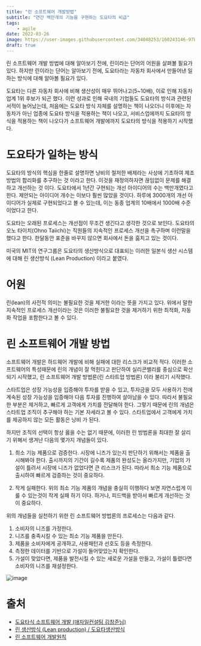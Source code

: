 ```yaml
---
title: "린 소프트웨어 개발방법"
subtitle: "연간 백만개의 기능을 구현하는 도요타의 비급"
tags:
    - agile
date: 2022-03-26
image: https://user-images.githubusercontent.com/34048253/160243146-97b3c137-4329-454e-8997-79ccfbac4277.png
draft: true
---
```


린 소프트웨어 개발 방법에 대해 알아보기 전에, 린이라는 단어의 어원을 살펴볼 필요가 있다.
하지만 린이라는 단어는 알아보기 전에, 도요타라는 자동차 회사에서 만들어낸 일하는 방식에 대해 알아볼 필요가 있다.

도요타는 다른 자동차 회사에 비해 생산성이 매우 뛰어나고(5~10배),  이로 인해 자동차 업계 1위 후보가 되곤 했다.
이런 성과로 인해 국내의 기업들도 도요타의 방식과 관련된 서적이 늘어났는데, 처음에는 도요타 방식 자체를 설명하는 책이 나오더니 이후에는 자동차가 아닌 업종에 도요타 방식을 적용하는 책이 나오고, 서비스업에까지 도요타의 방식을 적용하는 책이 나오다가 소프트웨어 개발에까지 도요타의 방식을 적용하기 시작했다.

# 도요타가 일하는 방식
도요타의 방식의 핵심을 한줄로 설명하면 낭비의 철저한 배제라는 사상에 기초하여 제조방법의 합리화를 추구하는 것 이라고 한다. 이것을 재정의하자면 끊임없이 문제를 해결하고 개선하는 것 이다.
도요타에서 1년간 구현되는 개선 아이디어의 수는 백만개였다고 한다. 제안되는 아이디어 개수는 이보다 훨씬 많았을 것이다. 하루에 3000개의 개선 아이디어가 실제로 구현되었다고 볼 수 있는데, 이는 동종 업계의 10배에서 1000배 수준이었다고 한다.

도요타는 오래된 프로세스는 개선점이 무조건 생긴다고 생각한 것으로 보인다. 도요타의 오노 타이치(Ohno Taiichi)는 직원들의 지속적인 프로세스 개선을 촉구하며 이런말을 했다고 한다. 한달동안 표준을 바꾸지 않으면 회사에서 돈을 훔치고 있는 것이다.

미국의 MIT의 연구그룹은 도요타의 생산방식으로 대표되는 이러한 일본식 생산 시스템에 대해 린 생산방식 (Lean Production) 이라고 붙였다.

# 어원
린(lean)의 사전적 의미는 불필요한 것을 제거한 이라는 뜻을 가지고 있다.
위에서 말한 지속적인 프로세스 개선이라는 것은 이러한 불필요한 것을 제거하기 위한 최적화, 자동화 작업을 포함한다고 볼 수 있다.

# 린 소프트웨어 개발 방법
소프트웨어 개발은 하드웨어 개발에 비해 실패에 대한 리스크가 비교적 적다. 이러한 소프트웨어의 특성때문에 린의 개념이 잘 먹힌다고 판단하여 실리콘밸리를 중심으로 확산되기 시작했고, 린 소프트웨어 개발 방법론(린 스타트업 방법론) 이라 불리기 시작했다.

스타트업은 성장 가능성을 입증해야 투자를 받을 수 있고, 투자금을 모두 사용하기 전에 계속된 성장 가능성을 입증해야 다음 투자를 진행하여 살아남을 수 있다. 따라서 불필요한 부분은 제거하고, 빠르게 고객에게 가치를 전달해야 한다. 그렇기 때문에 린의 개념은 스타트업 조직이 추구해야 하는 기본 자세라고 볼 수 있다.
스타트업에서 고객에게 가치를 제공하지 않는 모든 활동은 낭비 가 된다.

하지만 조직의 선택이 항상 옳을 수는 없기 때문에, 이러한 린 방법론을 최대한 잘 살리기 위해서 생겨난 다음의 몇가지 개념들이 있다.

1. 최소 기능 제품으로 검증한다.
시장에 니즈가 있는지 판단하기 위해서는 제품을 출시해봐야 한다. 출시까지의 기간이 길수록 제품의 완성도는 올라가지만, 기업의 가설이 틀려서 시장에 니즈가 없었다면 큰 리스크가 된다.
따라서 최소 기능 제품으로 출시하여 빠르게 검증하는 것이 중요하다.

2. 작게 실패한다.
위의 최소 기능 제품의 개념을 충실히 이행하다 보면 자연스럽게 이룰 수 있는것이 작게 실패 하기 이다.
하거나, 피드백을 받아서 빠르게 개선하는 것이 중요하다.

위의 개념들을 실천하기 위한 린 소프트웨어 방법론의 프로세스는 다음과 같다.

1. 소비자의 니즈를 가정한다.
2. 니즈를 충족시킬 수 있는 최소 기능 제품을 만든다.
3. 제품을 소비자에게 공개하고, 사용패턴과 선호도 등을 측정한다.
4. 측정한 데이터를 기반으로 가설이 들어맞았는지 확인한다.
5. 가설이 맞았다면, 제품을 발전시킬 수 있는 새로운 가설을 만들고, 가설이 틀렸다면 소비자의 니즈를 재설정한다.

![image](https://user-images.githubusercontent.com/34048253/160242932-bac9580f-c8fb-4da4-943d-082ce764f058.png)


# 출처
- [도요타식 소프트웨어 개발 (애자일컨설팅 김창준님)](http://egloos.zum.com/agile/v/3680867)
- [린 생산방식 (Lean production) / 도요타생산방식](https://blog.naver.com/PostView.nhn?isHttpsRedirect=true&blogId=a02_hoo&logNo=220046960884)
- [린 소프트웨어 개발원칙](https://brunch.co.kr/@kbhpmp/22)
